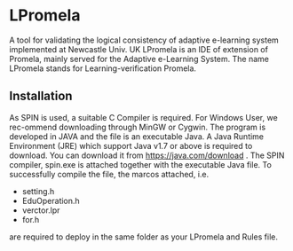 # LPromela
A tool for validating the logical consistency of adaptive e-learning system implemented at Newcastle Univ. UK
LPromela is an IDE of extension of Promela, mainly served for the Adaptive e-Learning System. The name LPromela stands for Learning-verification Promela.

## Installation
As SPIN is used, a suitable C Compiler is required. 
For Windows User, we rec-ommend downloading through MinGW or Cygwin.
The program is developed in JAVA and the file is an executable Java. 
A Java Runtime Environment (JRE) which support Java v1.7 or above is required to download. 
You can download it from https://java.com/download .
The SPIN compiler, spin.exe is attached together with the executable Java file.
To successfully compile the file, the marcos attached, i.e. 
* setting.h
* EduOperation.h
* verctor.lpr
* for.h

are required to deploy in the same folder as your LPromela and Rules file.
